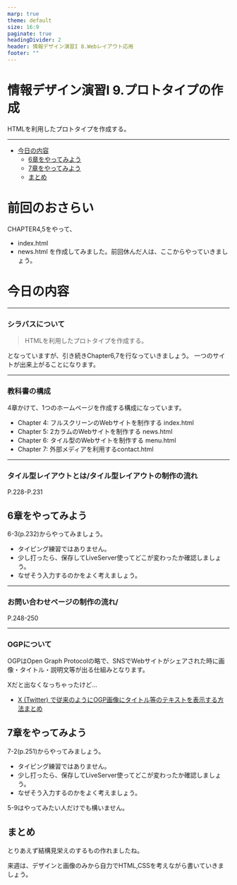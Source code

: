 ```yaml
---
marp: true
theme: default
size: 16:9
paginate: true
headingDivider: 2
header: 情報デザイン演習I 8.Webレイアウト応用
footer: ""
---
```


# 情報デザイン演習I 9.プロトタイプの作成<!-- omit in toc -->
HTMLを利用したプロトタイプを作成する。

---
- [今日の内容](#今日の内容)
  - [6章をやってみよう](#6章をやってみよう)
  - [7章をやってみよう](#7章をやってみよう)
  - [まとめ](#まとめ)



# 前回のおさらい<!-- omit in toc -->
CHAPTER4,5をやって、
- index.html
- news.html
を作成してみました。前回休んだ人は、ここからやっていきましょう。


# 今日の内容

---
### シラバスについて<!-- omit in toc -->
> HTMLを利用したプロトタイプを作成する。

となっていますが、引き続きChapter6,7を行なっていきましょう。
一つのサイトが出来上がることになります。



---
### 教科書の構成<!-- omit in toc -->
4章かけて、1つのホームページを作成する構成になっています。

- Chapter 4: フルスクリーンのWebサイトを制作する index.html
- Chapter 5: 2カラムのWebサイトを制作する news.html
- Chapter 6: タイル型のWebサイトを制作する menu.html
- Chapter 7: 外部メディアを利用するcontact.html


---
### タイル型レイアウトとは/タイル型レイアウトの制作の流れ<!-- omit in toc -->
P.228-P.231

## 6章をやってみよう
6-3(p.232)からやってみましょう。

- タイピング練習ではありません。
- 少し打ったら、保存してLiveServer使ってどこが変わったか確認しましょう。
- なぜそう入力するのかをよく考えましょう。




---
### お問い合わせページの制作の流れ/<!-- omit in toc -->
P.248-250

---
### OGPについて<!-- omit in toc -->
OGPはOpen Graph Protocolの略で、SNSでWebサイトがシェアされた時に画像・タイトル・説明文等が出る仕組みとなります。

Xだと出なくなっちゃったけど...
- [X (Twitter) で従来のようにOGP画像にタイトル等のテキストを表示する方法まとめ](https://stocker.jp/diary/x-twitter-ogp/)

## 7章をやってみよう
7-2(p.251)からやってみましょう。

- タイピング練習ではありません。
- 少し打ったら、保存してLiveServer使ってどこが変わったか確認しましょう。
- なぜそう入力するのかをよく考えましょう。

5-9はやってみたい人だけでも構いません。

## まとめ
とりあえず結構見栄えのするもの作れましたね。

来週は、デザインと画像のみから自力でHTML,CSSを考えながら書いていきましょう。